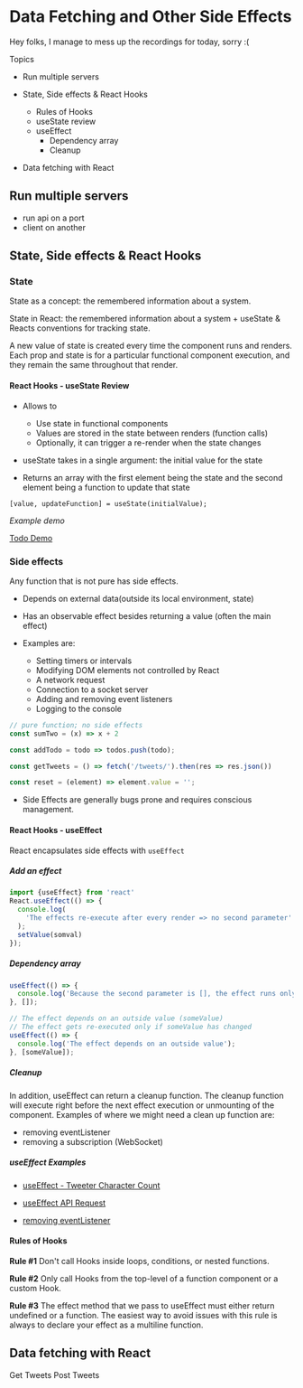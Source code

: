 Data Fetching and Other Side Effects
===

Hey folks, I manage to mess up the recordings for today, sorry :(

Topics

- Run multiple servers
- State, Side effects & React Hooks
  + Rules of Hooks
  + useState review
  + useEffect
    + Dependency array
    + Cleanup

- Data fetching with React


## Run multiple servers
- run api on a port
- client on another

## State, Side effects & React Hooks

### State
State as a concept: the remembered information about a system.

State in React: the remembered information about a system + useState & Reacts conventions for tracking state.

A new value of state is created every time the component runs and renders. Each prop and state is for a particular functional component execution, and they remain the same throughout that render.

#### React Hooks - useState Review
- Allows to

  - Use state in functional components
  - Values are stored in the state between renders (function calls)
  - Optionally, it can trigger a re-render when the state changes

- useState takes in a single argument: the initial value for the state
- Returns an array with the first element being the state and the second element being a function to update that state

`[value, updateFunction] = useState(initialValue);`

*Example demo*

[Todo Demo](https://codesandbox.io/s/usestate-practice-todos-48v4l)

### Side effects
Any function that is not pure has side effects.

- Depends on external data(outside its local environment, state)
- Has an observable effect besides returning a value (often the main effect)
- Examples are:

  - Setting timers or intervals
  - Modifying DOM elements not controlled by React
  - A network request
  - Connection to a socket server
  - Adding and removing event listeners
  - Logging to the console

```js
// pure function; no side effects
const sumTwo = (x) => x + 2

const addTodo = todo => todos.push(todo);

const getTweets = () => fetch('/tweets/').then(res => res.json())

const reset = (element) => element.value = '';
```

- Side Effects are generally bugs prone and requires conscious management.

#### React Hooks - useEffect
React encapsulates side effects with `useEffect`

##### Add an effect

```js
import {useEffect} from 'react'
React.useEffect(() => {
  console.log(
    'The effects re-execute after every render => no second parameter'
  );
  setValue(somval)
});
```

##### Dependency array

```js
useEffect(() => {
  console.log('Because the second parameter is [], the effect runs only once');
}, []);

// The effect depends on an outside value (someValue)
// The effect gets re-executed only if someValue has changed
useEffect(() => {
  console.log('The effect depends on an outside value');
}, [someValue]);
```

##### Cleanup

In addition, useEffect can return a cleanup function. The cleanup function will execute right before the next effect execution or unmounting of the component. Examples of where we might need a clean up function are:

- removing eventListener
- removing a subscription (WebSocket)


##### useEffect Examples

- [useEffect - Tweeter Character Count](https://codesandbox.io/s/useeffect-tweeter-character-count-59n3i)

- [useEffect API Request](https://codesandbox.io/s/useeffect-api-request-4gh1m)

- [removing eventListener](https://codesandbox.io/s/upbeat-turing-7pzy6)


#### Rules of Hooks

**Rule #1**
Don't call Hooks inside loops, conditions, or nested functions.

**Rule #2**
Only call Hooks from the top-level of a function component or a custom Hook.

**Rule #3**
The effect method that we pass to useEffect must either return undefined or a function. The easiest way to avoid issues with this rule is always to declare your effect as a multiline function.

## Data fetching with React
Get Tweets
Post Tweets